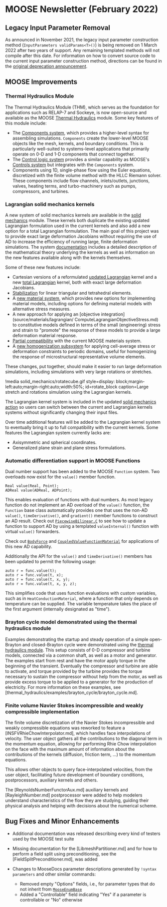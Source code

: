 # MOOSE Newsletter (February 2022)

## Legacy Input Parameter Removal

As announced in November 2021, the legacy input parameter construction method
(`InputParameters validParams<T>()`) is being removed on 1 March 2022 after two
years of support. Any remaining templated methods will not compile after this date.
For information on how to convert source code to the current input parameter
construction method, directions can be found in the
[original deprecation announcement](2021_11.md#legacy-input-parameter-deprecation).

## MOOSE Improvements

### Thermal Hydraulics Module

The Thermal Hydraulics Module (THM), which serves as the foundation for
applications such as RELAP-7 and Sockeye, is now open-source and available as the
MOOSE [Thermal Hydraulics](modules/thermal_hydraulics/index.md) module. Some
key features of this module include:

- The [Components system](Components/index.md), which provides a higher-level
  syntax for assembling simulations. `Components` create the lower-level MOOSE
  objects like the mesh, kernels, and boundary conditions. This is particularly
  well-suited to systems-level applications that primarily operate on 0-D and
  1-D components that connect together.
- The [Control logic system](ControlLogic/index.md) provides a similar capability
  as MOOSE's [Controls system](Controls/index.md) but integrates with the `Components`
  system.
- Components using 1D, single-phase flow using the Euler equations, discretized
  with the finite volume method with the HLLC Riemann solver. These components
  include flow channels, inlets/outlets, junctions, valves, heating terms, and
  turbo-machinery such as pumps, compressors, and turbines.

### Lagrangian solid mechanics kernels

A new system of solid mechanics kernels are available in the
[solid mechanics](modules/solid_mechanics/index.md) module.
These kernels both duplicate the existing updated Lagrangian formulation
used in the current kernels and also add a new option for a total
Lagrangian formulation.  The main goal of this project was to
provide exact large deformation Jacobians without requiring the use of
AD to increase the efficiency of running large, finite deformation simulations.
The system
[documentation](modules/solid_mechanics/LagrangianKernelTheory.md)
includes a detailed description of the mathematical theory underlying the
kernels as well as information on the new features available along
with the kernels themselves.

Some of these new features include:

- Cartesian versions of a reformulated [updated Lagrangian](source/kernels/lagrangian/UpdatedLagrangianStressDivergence.md) kernel and a new
  [total Lagrangian](source/kernels/lagrangian/TotalLagrangianStressDivergence.md) kernel, both with exact large deformation Jacobians.
- [Stabilization](modules/solid_mechanics/Stabilization.md) for linear triangular and tetrahedral elements.
- A [new material system](modules/solid_mechanics/NewMaterialSystem.md), which provides new options for implementing
  material models, including options for defining material models with alternative stress measures.
- A new approach for applying an [objective integration](source/materials/lagrangian/  ComputeLagrangianObjectiveStress.md) to
  constitutive models defined in terms of the small (engineering) stress and strain to "promote" the response of these models
  to provide a large deformation material response.
- [Partial compatibility](source/materials/lagrangian/ComputeLagrangianWrappedStress.md) with the current MOOSE materials system.
- A [new homogenization subsystem](modules/solid_mechanics/Homogenization.md) for applying cell-average stress or
  deformation constraints to periodic domains, useful for homogenizing the response of microstructural representative volume elements.

These changes, put together, should make it easier to run large deformation simulations, including
simulations with very large rotations or stretches.

!media solid_mechanics/rotatecube.gif
      style=display: block;margin-left:auto;margin-right:auto;width:50%;
      id=rotate_block
      caption=Large stretch and rotations simulation using the Lagrangian kernels.

The Lagrangian kernel system is included in the updated [solid mechanics action](Modules/TensorMechanics/index.md)
so users can switch between the current and Lagrangian kernels systems without significantly changing their
input files.

Over time additional features will be added to the Lagrangian kernel system to eventually bring it up
to full compatibility with the current kernels.  Some features the Lagrangian system currently lacks are:

- Axisymmetric and spherical coordinates.
- Generalized plane strain and plane stress formulations.

### Automatic differentiation support in MOOSE Functions

Dual number support has been added to the MOOSE `Function` system. Two overloads
now exist for the `value()` member function.

```
Real value(Real, Point);
ADReal value(ADReal, ADPoint);
```

This enables evaluation of functions with dual numbers. As most legacy function
do not implement  an AD overload of the `value()` function, the `Function` base
class automatically provides one that uses the non-AD `value()`,
`timeDerivative()`, and `gradient()` member functions to construct an AD result.
Check out
[`PiecewiseBilinear.C`](https://github.com/idaholab/moose/pull/20200/files#diff-269f04c2d048abf5058f746d123f609fa0f4982daa065de0ede74f2291f959be)
to see how to update a function to support AD by using a templated
`valueInternal()` function with virtual `value()` forwarders.

Check out [`BodyForce`](BodyForce.md) and
[`CoupledValueFunctionMaterial`](CoupledValueFunctionMaterial.md) for
applications of this new AD capability.

Additionally the API for the `value()` and `timeDerivative()` members has been
updated to permit the following usage:

```
auto r = func.value(t);
auto r = func.value(t, x);
auto r = func.value(t, x, y);
auto r = func.value(t, x, y, z);
```

This simplifies code that uses function evaluations with custom variables, such
as in `HeatConductionMaterial`, where a function that only depends on
temperature can be supplied. The variable temperature takes the place of the
first argument (internally designated as "time").

### Brayton cycle model demonstrated using the thermal hydraulics module

Examples demonstrating the startup and steady operation of a simple open-Brayton
and closed-Brayton cycle were demonstrated using the
[thermal hydraulics module](modules/thermal_hydraulics/index.md). This setup
consists of 0-D compressor and turbine models, connected via a common shaft,
as well as a motor and generator. The examples start from rest and have the
motor apply torque in the beginning of the transient. Eventually the compressor
and turbine are able to activate, and torque provided by the turbine provides
the torque necessary to sustain the compressor without help from the motor,
as well as provide excess torque to be applied to a generator for the production
of electricity. For more information on these examples, see
[thermal_hydraulics/examples/brayton_cycle/brayton_cycle.md].

### Finite volume Navier Stokes incompressible and weakly compressible implementation

The finite volume discretization of the Navier Stokes incompressible and weakly compressible
equations was reworked to feature a [INSFVRhieChowInterpolator.md], which handles face
interpolations of velocity. The user object gathers all the contributions to the diagonal
term in the momentum equation, allowing for performing Rhie Chow interpolation on the
face with the maximum amount of information about the contributions of the kernels (diffusion,
 friction term, ...) to the momentum equations.

This allows other objects to query face-interpolated velocities, from the user object, facilitating
future development of boundary conditions, postprocessors, auxiliary kernels and others.

The [ReynoldsNumberFunctorAux.md] auxiliary kernels and [RayleighNumber.md] postprocessor were
added to help modelers understand characteristics of the flow they are studying, guiding their
physical analysis and helping with decisions about the numerical scheme.

## Bug Fixes and Minor Enhancements

- Additional documentation was released describing every kind of testers used by the MOOSE test suite
- Missing documentation for the [LibmeshPartitioner.md] and for how to perform a field split using
  preconditioning, see the [FieldSplitPreconditioner.md], was added
- Changes to MooseDocs parameter descriptions generated by `!syntax parameters` and other similar
  commands:

  - Removed empty "Options" fields, i.e., for parameter types that do not inherit from
    [`MooseEnumBase`](framework/include/utils/MooseEnumBase.h)
  - Added a "Controllable" field indicating "Yes" if a parameter is controllable or "No" otherwise
